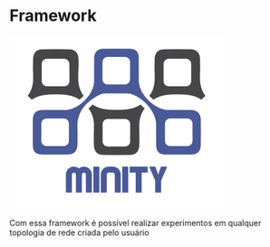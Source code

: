 # Framework

![alt text](https://github.com/RodrigoSLuna/Framework/blob/master/logo/minity.png?raw=true)

Com essa framework é possível realizar experimentos em qualquer topologia de rede criada pelo usuário
